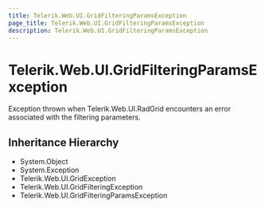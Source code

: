 ```yaml
---
title: Telerik.Web.UI.GridFilteringParamsException
page_title: Telerik.Web.UI.GridFilteringParamsException
description: Telerik.Web.UI.GridFilteringParamsException
---
```


# Telerik.Web.UI.GridFilteringParamsException

Exception thrown when Telerik.Web.UI.RadGrid encounters an error associated with the filtering parameters.

## Inheritance Hierarchy

* System.Object
* System.Exception
* Telerik.Web.UI.GridException
* Telerik.Web.UI.GridFilteringException
* Telerik.Web.UI.GridFilteringParamsException

